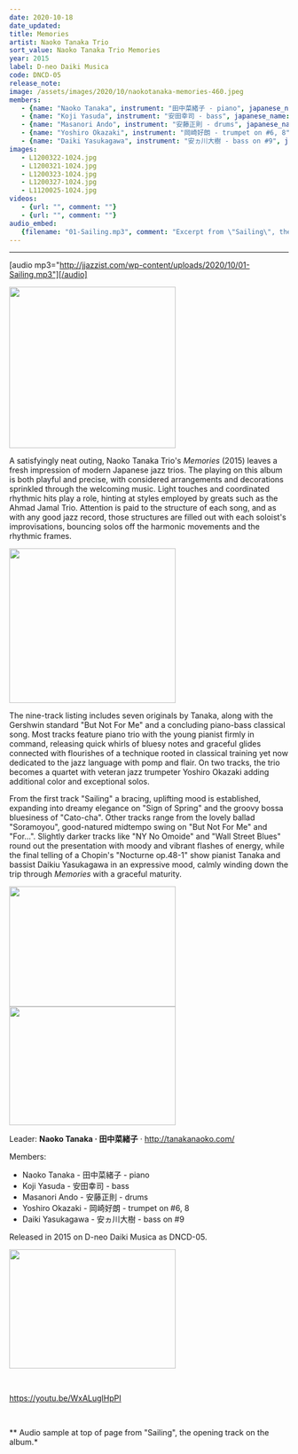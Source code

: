 ```yaml
---
date: 2020-10-18
date_updated: 
title: Memories
artist: Naoko Tanaka Trio
sort_value: Naoko Tanaka Trio Memories
year: 2015
label: D-neo Daiki Musica
code: DNCD-05
release_note: 
image: /assets/images/2020/10/naokotanaka-memories-460.jpeg
members:
   - {name: "Naoko Tanaka", instrument: "田中菜緒子 - piano", japanese_name: , url: ""}
   - {name: "Koji Yasuda", instrument: "安田幸司 - bass", japanese_name: , url: ""}
   - {name: "Masanori Ando", instrument: "安藤正則 - drums", japanese_name: , url: ""}
   - {name: "Yoshiro Okazaki", instrument: "岡崎好朗 - trumpet on #6, 8", japanese_name: , url: ""}
   - {name: "Daiki Yasukagawa", instrument: "安ヵ川大樹 - bass on #9", japanese_name: , url: ""}
images: 
   - L1200322-1024.jpg
   - L1200321-1024.jpg
   - L1200323-1024.jpg
   - L1200327-1024.jpg
   - L1120025-1024.jpg
videos: 
   - {url: "", comment: ""}
   - {url: "", comment: ""}
audio_embed:
   {filename: "01-Sailing.mp3", comment: "Excerpt from \"Sailing\", the opening track on the album:"}
---
```

---
[audio mp3="http://jjazzist.com/wp-content/uploads/2020/10/01-Sailing.mp3"][/audio]

<a href="http://jjazzist.com/wp-content/uploads/2019/01/L1200322.jpg"><img class="alignright wp-image-3816 size-medium" src="http://jjazzist.com/wp-content/uploads/2019/01/L1200322-300x291.jpg" alt="" width="300" height="291" /></a>

A satisfyingly neat outing, Naoko Tanaka Trio's *Memories* (2015) leaves a fresh impression of modern Japanese jazz trios. The playing on this album is both playful and precise, with considered arrangements and decorations sprinkled through the welcoming music. Light touches and coordinated rhythmic hits play a role, hinting at styles employed by greats such as the Ahmad Jamal Trio. Attention is paid to the structure of each song, and as with any good jazz record, those structures are filled out with each soloist's improvisations, bouncing solos off the harmonic movements and the rhythmic frames.

<a href="http://jjazzist.com/wp-content/uploads/2019/01/L1200321.jpg"><img class="wp-image-3815 size-medium alignright" src="http://jjazzist.com/wp-content/uploads/2019/01/L1200321-300x279.jpg" alt="" width="300" height="279" /></a>

The nine-track listing includes seven originals by Tanaka, along with the Gershwin standard "But Not For Me" and a concluding piano-bass classical song. Most tracks feature piano trio with the young pianist firmly in command, releasing quick whirls of bluesy notes and graceful glides connected with flourishes of a technique rooted in classical training yet now dedicated to the jazz language with pomp and flair. On two tracks, the trio becomes a quartet with veteran jazz trumpeter Yoshiro Okazaki adding additional color and exceptional solos.

From the first track "Sailing" a bracing, uplifting mood is established, expanding into dreamy elegance on "Sign of Spring" and the groovy bossa bluesiness of "Cato-cha". Other tracks range from the lovely ballad "Soramoyou", good-natured midtempo swing on "But Not For Me" and "For...". Slightly darker tracks like "NY No Omoide" and "Wall Street Blues" round out the presentation with moody and vibrant flashes of energy, while the final telling of a Chopin's "Nocturne op.48-1" show pianist Tanaka and bassist Daikiu Yasukagawa in an expressive mood, calmly winding down the trip through *Memories* with a graceful maturity.

<a href="http://jjazzist.com/wp-content/uploads/2019/01/L1200323.jpg"><img class="alignnone wp-image-3817 size-medium" src="http://jjazzist.com/wp-content/uploads/2019/01/L1200323-300x217.jpg" alt="" width="300" height="217" /></a> <a href="http://jjazzist.com/wp-content/uploads/2019/01/L1200327.jpg"><img class="alignnone wp-image-3818 size-medium" src="http://jjazzist.com/wp-content/uploads/2019/01/L1200327-300x214.jpg" alt="" width="300" height="214" /></a>

Leader: <strong>Naoko Tanaka · 田中菜緒子</strong> · <a href="http://tanakanaoko.com/">http://tanakanaoko.com/</a>

Members:
<ul>
 	<li>Naoko Tanaka - 田中菜緒子 - piano</li>
 	<li>Koji Yasuda - 安田幸司 - bass</li>
 	<li>Masanori Ando - 安藤正則 - drums</li>
 	<li>Yoshiro Okazaki - 岡崎好朗 - trumpet on #6, 8</li>
 	<li>Daiki Yasukagawa - 安ヵ川大樹 - bass on #9</li>
</ul>
Released in 2015 on D-neo Daiki Musica as DNCD-05.

<a href="http://jjazzist.com/wp-content/uploads/2018/09/L1120025.jpg"><img class="alignnone wp-image-3675 size-medium" src="http://jjazzist.com/wp-content/uploads/2018/09/L1120025-300x215.jpg" alt="" width="300" height="215" /></a>

&nbsp;

https://youtu.be/WxALugIHpPI

&nbsp;

** Audio sample at top of page from "Sailing", the opening track on the album.*

